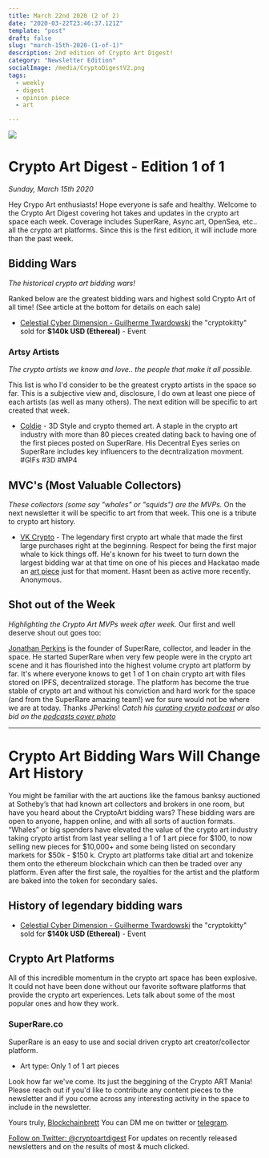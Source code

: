 ```yaml
---
title: March 22nd 2020 (2 of 2)
date: "2020-03-22T23:46:37.121Z"
template: "post"
draft: false
slug: "march-15th-2020-(1-of-1)"
description: 2nd edition of Crypto Art Digest!
category: "Newsletter Edition"
socialImage: /media/CryptoDigestV2.png
tags:
  - weekly
  - digest
  - opinion piece
  - art

---
```

![](/media/CryptoDigestV2.png)


# Crypto Art Digest - Edition 1 of 1
 *Sunday, March 15th 2020*

Hey Crypo Art enthusiasts! Hope everyone is safe and healthy. Welcome to the Crypto Art Digest covering hot takes and updates in the crypto art space each week. Coverage includes SuperRare, Async.art, OpenSea, etc.. all the crypto art platforms. Since this is the first edition, it will include more than the past week.

## Bidding Wars 
*The historical crypto art bidding wars!*

Ranked below are the greatest bidding wars and highest sold Crypto Art of all time!
(See article at the bottom for details on each sale)

* [Celestial Cyber Dimension - Guilherme Twardowski](https://www.nytimes.com/2018/05/18/style/cryptokitty-auction.html) the "cryptokitty" sold for **$140k USD (Ethereal)** - Event

### Artsy Artists
*The crypto artists we know and love.. the people that make it all possible.*

This list is who I'd consider to be the greatest crypto artists in the space so far. This is a subjective view and, disclosure, I do own at least one piece of each artists (as well as many others). The next edition will be specific to art created that week.

* [Coldie](https://twitter.com/Coldie) - 3D Style and crypto themed art. A staple in the crypto art industry with more than 80 pieces created dating back to having one of the first pieces posted on SuperRare. His Decentral Eyes series on SuperRare includes key influencers to the decntralization movment. #GIFs #3D #MP4


## MVC's (Most Valuable Collectors)
*These collectors (some say "whales" or "squids") are the MVPs.* On the next newsletter it will be specific to art from that week. This one is a tribute to crypto art history. 

* [VK Crypto](https://SuperRare.co/vk_crypto) - The legendary first crypto art whale that made the first large purchases right at the beginning. Respect for being the first major whale to kick things off. He's known for his tweet to turn down the largest bidding war at that time on one of his pieces and Hackatao made an [art piece](https://SuperRare.co/artwork-v2/vk_crypto-said:-5353) just for that moment. Hasnt been as active more recently. Anonymous.

## Shot out of the Week
*Highlighting the Crypto Art MVPs week after week.* Our first and well deserve shout out goes too:

[Jonathan Perkins](https://twitter.com/jperkinsx?lang=en) is the founder of SuperRare, collector, and leader in the space. He started SuperRare when very few people were in the crypto art scene and it has flourished into the highest volume crypto art platform by far. It's where everyone knows to get 1 of 1 on chain crypto art with files stored on IPFS, decentralized storage. The platform has become the true stable of crypto art and without his conviction and hard work for the space (and from the SuperRare amazing team!) we for sure would not be where we are at today. Thanks JPerkins! *Catch his [curating crypto podcast](https://anchor.fm/curating-crypto/episodes/Jonathan-Perkins-A-musician--programmer--entrepreneur-and-co-founder-of-SuperRare-e592fe) or also bid on the [podcasts cover photo](https://superrare.co/artwork-v2/jonathan-perkins---episode-8-5351)*

-----------------------------------------------------------

# Crypto Art Bidding Wars Will Change Art History 

You might be familiar with the art auctions like the famous banksy auctioned at Sotheby’s that had known art collectors and brokers in one room, but have you heard about the CryptoArt bidding wars? These bidding wars are open to anyone, happen online, and with all sorts of auction formats. “Whales” or big spenders have elevated the value of the crypto art industry taking crypto artist from last year selling a 1 of 1 art piece for $100, to now selling new pieces for $10,000+ and some being listed on secondary markets for $50k - $150 k. Crypto art platforms take ditial art and tokenize them onto the ethereum blockchain which can then be traded over any platform. Even after the first sale, the royalties for the artist and the platform are baked into the token for secondary sales.

## History of legendary bidding wars
* [Celestial Cyber Dimension - Guilherme Twardowski](https://www.nytimes.com/2018/05/18/style/cryptokitty-auction.html) the "cryptokitty" sold for **$140k USD (Ethereal)** - Event

## Crypto Art Platforms

All of this incredible momentum in the crypto art space has been explosive. It could not have been done without our favorite software platforms that provide the crypto art experiences. Lets talk about some of the most popular ones and how they work.

### SuperRare.co
SuperRare is an easy to use and social driven crypto art creator/collector platform. 
* Art type: Only 1 of 1 art pieces



Look how far we've come. Its just the beggining of the Crypto ART Mania! Please reach out if you'd like to contribute any content pieces to the newsletter and if you come across any interesting activity in the space to include in the newsletter.

Yours truly,
[Blockchainbrett](https://twitter.com/web3brett)
You can DM me on twitter or [telegram](http://telegram.me/blockchainbrett).

<a class="twitter-follow-button"
  href="https://twitter.com/cryptoartdigest">
Follow on Twitter: @cryptoartdigest</a>
For updates on recently released newsletters
and on the results of most & much clicked.